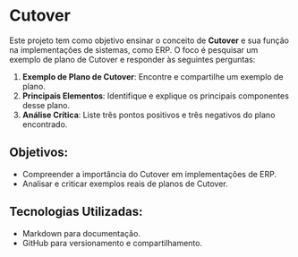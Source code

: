 # Cutover

Este projeto tem como objetivo ensinar o conceito de **Cutover** e sua função na implementações de sistemas, como ERP. O foco é pesquisar um exemplo de plano de Cutover e responder às seguintes perguntas:

1. **Exemplo de Plano de Cutover**: Encontre e compartilhe um exemplo de plano.
2. **Principais Elementos**: Identifique e explique os principais componentes desse plano.
3. **Análise Crítica**: Liste três pontos positivos e três negativos do plano encontrado.

## Objetivos:
- Compreender a importância do Cutover em implementações de ERP.
- Analisar e criticar exemplos reais de planos de Cutover.

## Tecnologias Utilizadas:
- Markdown para documentação.
- GitHub para versionamento e compartilhamento.
